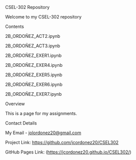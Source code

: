 CSEL-302 Repository


Welcome to my CSEL-302 repository


Contents

2B_ORDOÑEZ_ACT2.ipynb

2B_ORDOÑEZ_ACT3.ipynb

2B_ORDOÑEZ_EXER1.ipynb

2B_ORDOÑEZ_EXER4.ipynb

2B_ORDOÑEZ_EXER5.ipynb

2B_ORDOÑEZ_EXER6.ipynb

2B_ORDOÑEZ_EXER7.ipynb

Overview

This is a page for my assignments.


Contact Details

My Email - jolordonez20@gmail.com


Project Link: https://github.com/jcordonez20/CSEL302

GitHub Pages Link: (https://jcordonez20.github.io/CSEL302/)
